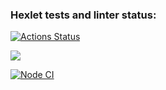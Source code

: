 ### Hexlet tests and linter status:
[![Actions Status](https://github.com/anton2009danilov/frontend-project-lvl1/workflows/hexlet-check/badge.svg)](https://github.com/anton2009danilov/frontend-project-lvl1/actions)

<a href="https://codeclimate.com/github/codeclimate/codeclimate/maintainability"><img src="https://api.codeclimate.com/v1/badges/a99a88d28ad37a79dbf6/maintainability" /></a>

[![Node CI](https://github.com/anton2009danilov/frontend-project-lvl1/actions/workflows/main.yml/badge.svg?branch=main&event=push)](https://github.com/anton2009danilov/frontend-project-lvl1/actions/workflows/main.yml)